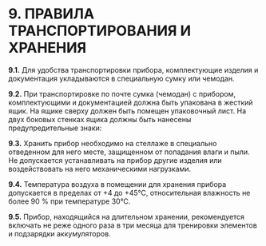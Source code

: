 # 9. ПРАВИЛА ТРАНСПОРТИРОВАНИЯ И ХРАНЕНИЯ

**9.1.** Для удобства транспортировки прибора, комплектующие изделия и документация укладываются в специальную сумку или чемодан.

**9.2.** При транспортировке по почте сумка (чемодан) с прибором, комплектующими и документацией должна быть упакована в жесткий ящик. На ящике сверху должен быть помещен упаковочный лист. На двух боковых стенках ящика должны быть нанесены предупредительные знаки:

**9.3.** Хранить прибор необходимо на стеллаже в специально отведенном для него месте, защищенном от попадания влаги и пыли. Не допускается устанавливать на прибор другие изделия или воздействовать на него механическими нагрузками.

**9.4.** Температура воздуха в помещении для хранения прибора допускается в пределах от +4 до +45°С, относительная влажность не более 90 % при температуре 30°С.

**9.5.** Прибор, находящийся на длительном хранении, рекомендуется включать не реже одного раза в три месяца для тренировки элементов и подзарядки аккумуляторов.